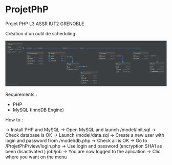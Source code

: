 # ProjetPhP

Projet PHP L3 ASSR IUT2 GRENOBLE

Création d'un outil de scheduling 

![GitHub Logo](/db_diagram.png)

Requirements :

- PHP
- MySQL (InnoDB Engine)




How to :

-> Install PHP and MySQL
-> Open MySQL and launch /model/init.sql
-> Check database is OK
-> Launch /model/data.sql
-> Create a new user with login and password from /model/db.php
-> Check all is OK
-> Go to /ProjetPhP/view/login.php
-> Use login and password (encryption SHA1 as been disactivated ) job/job
-> You are now logged to the aplication
-> Clic where you want on the menu